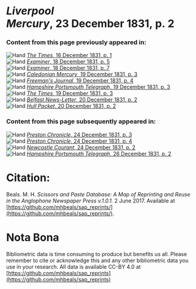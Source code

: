 # *Liverpool Mercury*, 23 December 1831, p. 2  
  
### Content from this page previously appeared in:  
![Hand](http://scissorsandpaste.net/wp-content/uploads/2017/06/smallhandpointer.png) [*The Times*, 16 December 1831, p. 1](https://mhbeals.github.io/sap_html/The-Times/The-Times-16-December-1831-p-1)  
![Hand](http://scissorsandpaste.net/wp-content/uploads/2017/06/smallhandpointer.png) [*Examiner*, 18 December 1831, p. 5](https://mhbeals.github.io/sap_html/Examiner/Examiner-18-December-1831-p-5)  
![Hand](http://scissorsandpaste.net/wp-content/uploads/2017/06/smallhandpointer.png) [*Examiner*, 18 December 1831, p. 7](https://mhbeals.github.io/sap_html/Examiner/Examiner-18-December-1831-p-7)  
![Hand](http://scissorsandpaste.net/wp-content/uploads/2017/06/smallhandpointer.png) [*Caledonian Mercury*, 19 December 1831, p. 3](https://mhbeals.github.io/sap_html/Caledonian-Mercury/Caledonian-Mercury-19-December-1831-p-3)  
![Hand](http://scissorsandpaste.net/wp-content/uploads/2017/06/smallhandpointer.png) [*Freeman's Journal*, 19 December 1831, p. 4](https://mhbeals.github.io/sap_html/Freeman's-Journal/Freeman's-Journal-19-December-1831-p-4)  
![Hand](http://scissorsandpaste.net/wp-content/uploads/2017/06/smallhandpointer.png) [*Hampshire Portsmouth Telegraph*, 19 December 1831, p. 3](https://mhbeals.github.io/sap_html/Hampshire-Portsmouth-Telegraph/Hampshire-Portsmouth-Telegraph-19-December-1831-p-3)  
![Hand](http://scissorsandpaste.net/wp-content/uploads/2017/06/smallhandpointer.png) [*The Times*, 19 December 1831, p. 3](https://mhbeals.github.io/sap_html/The-Times/The-Times-19-December-1831-p-3)  
![Hand](http://scissorsandpaste.net/wp-content/uploads/2017/06/smallhandpointer.png) [*Belfast News-Letter*, 20 December 1831, p. 2](https://mhbeals.github.io/sap_html/Belfast-News-Letter/Belfast-News-Letter-20-December-1831-p-2)  
![Hand](http://scissorsandpaste.net/wp-content/uploads/2017/06/smallhandpointer.png) [*Hull Packet*, 20 December 1831, p. 2](https://mhbeals.github.io/sap_html/Hull-Packet/Hull-Packet-20-December-1831-p-2)  
  
### Content from this page subsequently appeared in:  
![Hand](http://scissorsandpaste.net/wp-content/uploads/2017/06/smallhandpointer.png) [*Preston Chronicle*, 24 December 1831, p. 3](https://mhbeals.github.io/sap_html/Preston-Chronicle/Preston-Chronicle-24-December-1831-p-3)  
![Hand](http://scissorsandpaste.net/wp-content/uploads/2017/06/smallhandpointer.png) [*Preston Chronicle*, 24 December 1831, p. 4](https://mhbeals.github.io/sap_html/Preston-Chronicle/Preston-Chronicle-24-December-1831-p-4)  
![Hand](http://scissorsandpaste.net/wp-content/uploads/2017/06/smallhandpointer.png) [*Newcastle Courant*, 24 December 1831, p. 2](https://mhbeals.github.io/sap_html/Newcastle-Courant/Newcastle-Courant-24-December-1831-p-2)  
![Hand](http://scissorsandpaste.net/wp-content/uploads/2017/06/smallhandpointer.png) [*Hampshire Portsmouth Telegraph*, 26 December 1831, p. 2](https://mhbeals.github.io/sap_html/Hampshire-Portsmouth-Telegraph/Hampshire-Portsmouth-Telegraph-26-December-1831-p-2)  


# Citation: 

Beals. M. H. *Scissors and Paste Database: A Map of Reprinting and Reuse in the Anglophone Newspaper Press v.1.0.1.* 2 June 2017. Available at [https://github.com/mhbeals/sap_reprints/](https://github.com/mhbeals/sap_reprints/). 

# Nota Bona

Bibliometric data is time consuming to produce but benefits us all. Please remember to cite or acknowledge this and any other bibliometric data you use in your research. All data is available CC-BY 4.0 at [https://github.com/mhbeals/sap_reprints](https://github.com/mhbeals/sap_reprints)